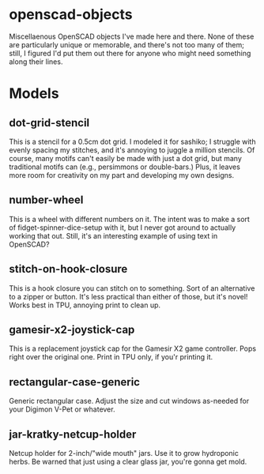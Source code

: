# openscad-objects
Miscellaenous OpenSCAD objects I've made here and there. None of these are particularly unique or memorable, and there's not too many of them; still, I figured I'd put them out there for anyone who might need something along their lines. 

# Models

## dot-grid-stencil
This is a stencil for a 0.5cm dot grid. I modeled it for sashiko; I struggle with evenly spacing my stitches, and it's annoying to juggle a million stencils. Of course, many motifs can't easily be made with just a dot grid, but many traditional motifs can (e.g., persimmons or double-bars.) Plus, it leaves more room for creativity on my part and developing my own designs.

## number-wheel
This is a wheel with different numbers on it. The intent was to make a sort of fidget-spinner-dice-setup with it, but I never got around to actually working that out. Still, it's an interesting example of using text in OpenSCAD? 

## stitch-on-hook-closure
This is a hook closure you can stitch on to something. Sort of an alternative to a zipper or button. It's less practical than either of those, but it's novel! Works best in TPU, annoying print to clean up.

## gamesir-x2-joystick-cap
This is a replacement joystick cap for the Gamesir X2 game controller. Pops right over the original one. Print in TPU only, if you'r printing it. 

## rectangular-case-generic
Generic rectangular case. Adjust the size and cut windows as-needed for your Digimon V-Pet or whatever. 

## jar-kratky-netcup-holder
Netcup holder for 2-inch/"wide mouth" jars. Use it to grow hydroponic herbs. Be warned that just using a clear glass jar, you're gonna get mold. 